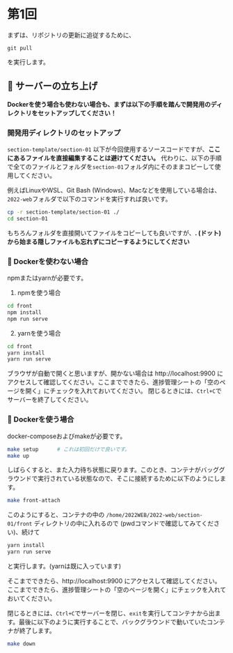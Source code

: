 # 第1回

まずは、リポジトリの更新に追従するために、

```
git pull
```

を実行します。

## 🔨 サーバーの立ち上げ

**Dockerを使う場合も使わない場合も、まずは以下の手順を踏んで開発用のディレクトリをセットアップしてください！**

### 開発用ディレクトリのセットアップ

`section-template/section-01` 以下が今回使用するソースコードですが、**ここにあるファイルを直接編集することは避けてください。** 代わりに、以下の手順で全てのファイルとフォルダを`section-01`フォルダ内にそのままコピーして使用してください。

例えばLinuxやWSL、Git Bash (Windows)、Macなどを使用している場合は、`2022-web`フォルダで以下のコマンドを実行すれば良いです。

```bash
cp -r section-template/section-01 ./
cd section-01
```

もちろんフォルダを直接開いてファイルをコピーしても良いですが、**. (ドット) から始まる隠しファイルも忘れずにコピーするようにしてください**

### 💪 Dockerを使わない場合

npmまたはyarnが必要です。

1. npmを使う場合

```bash
cd front
npm install
npm run serve
```

2. yarnを使う場合

```bash
cd front
yarn install
yarn run serve
```

ブラウザが自動で開くと思いますが、開かない場合は http://localhost:9900 にアクセスして確認してください。ここまでできたら、進捗管理シートの「空のページを開く」にチェックを入れておいてください。
閉じるときには、`Ctrl+C`でサーバーを終了してください。

### 🐳 Dockerを使う場合

docker-composeおよびmakeが必要です。

```bash
make setup      # これは初回だけで良いです。
make up
```

しばらくすると、また入力待ち状態に戻ります。このとき、コンテナがバッググラウンドで実行されている状態なので、そこに接続するために以下のようにします。

```bash
make front-attach
```

このようにすると、コンテナの中の `/home/2022WEB/2022-web/section-01/front` ディレクトリの中に入れるので (pwdコマンドで確認してみてください)、続けて

```bash
yarn install
yarn run serve
```

と実行します。(yarnは既に入っています)

そこまでできたら、http://localhost:9900 にアクセスして確認してください。ここまでできたら、進捗管理シートの「空のページを開く」にチェックを入れておいてください。

閉じるときには、`Ctrl+C`でサーバーを閉じ、`exit`を実行してコンテナから出ます。最後に以下のように実行することで、バックグラウンドで動いていたコンテナが終了します。

```bash
make down
```
